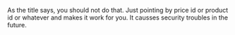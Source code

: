 As the title says, you should not do that. Just pointing by price id or product id or whatever and makes it work for you. It causses security troubles in the future.
